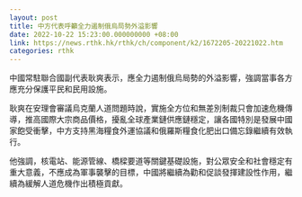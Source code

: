 ```yaml
---
layout: post
title: 中方代表呼籲全力遏制俄烏局勢外溢影響
date: 2022-10-22 15:23:00.000000000 +08:00
link: https://news.rthk.hk/rthk/ch/component/k2/1672205-20221022.htm
categories: rthk
---
```


中國常駐聯合國副代表耿爽表示，應全力遏制俄烏局勢的外溢影響，強調當事各方應充分保護平民和民用設施。

耿爽在安理會審議烏克蘭人道問題時說，實施全方位和無差別制裁只會加速危機傳導，推高國際大宗商品價格，擾亂全球產業鏈供應鏈穩定，讓各國特別是發展中國家飽受衝擊，中方支持黑海糧食外運協議和俄羅斯糧食化肥出口備忘錄繼續有效執行。

他強調，核電站、能源管線、橋樑要道等關鍵基礎設施，對公眾安全和社會穩定有重大意義，不應成為軍事襲擊的目標，中國將繼續為勸和促談發揮建設性作用，繼續為緩解人道危機作出積極貢獻。
